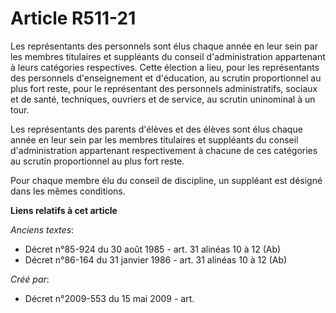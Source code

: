# Article R511-21

Les représentants des personnels sont élus chaque année en leur sein par les membres titulaires et suppléants du conseil
d'administration appartenant à leurs catégories respectives. Cette élection a lieu, pour les représentants des personnels
d'enseignement et d'éducation, au scrutin proportionnel au plus fort reste, pour le représentant des personnels
administratifs, sociaux et de santé, techniques, ouvriers et de service, au scrutin uninominal à un tour.

Les représentants des parents d'élèves et des élèves sont élus chaque année en leur sein par les membres titulaires et
suppléants du conseil d'administration appartenant respectivement à chacune de ces catégories au scrutin proportionnel au
plus fort reste.

Pour chaque membre élu du conseil de discipline, un suppléant est désigné dans les mêmes conditions.

**Liens relatifs à cet article**

_Anciens textes_:

  - Décret n°85-924 du 30 août 1985 - art. 31 alinéas 10 à 12 (Ab)
  - Décret n°86-164 du 31 janvier 1986 - art. 31 alinéas 10 à 12 (Ab)

_Créé par_:

  - Décret n°2009-553 du 15 mai 2009 - art.
